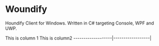 # Woundify
Houndify Client for Windows. Written in C# targeting Console, WPF and UWP.

This is column 1    This is column2
-------------------|------------------|
